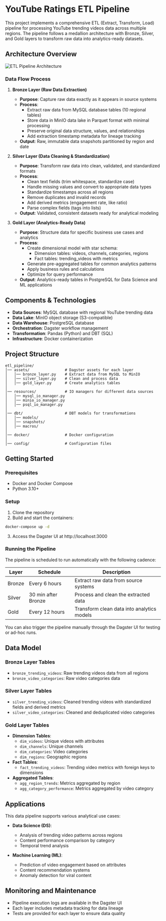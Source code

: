 # YouTube Ratings ETL Pipeline

This project implements a comprehensive ETL (Extract, Transform, Load) pipeline for processing YouTube trending videos data across multiple regions. The pipeline follows a medallion architecture with Bronze, Silver, and Gold layers to transform raw data into analytics-ready datasets.

## Architecture Overview

![ETL Pipeline Architecture](https://miro.medium.com/v2/resize:fit:1400/1*hkqRLTJVrWJsJUJlqyZiHQ.png)

### Data Flow Process

1. **Bronze Layer (Raw Data Extraction)**
   - **Purpose**: Capture raw data exactly as it appears in source systems
   - **Process**: 
     - Extract raw data from MySQL database tables (10 regional tables)
     - Store data in MinIO data lake in Parquet format with minimal processing
     - Preserve original data structure, values, and relationships
     - Add extraction timestamp metadata for lineage tracking
   - **Output**: Raw, immutable data snapshots partitioned by region and date

2. **Silver Layer (Data Cleaning & Standardization)**
   - **Purpose**: Transform raw data into clean, validated, and standardized formats
   - **Process**:
     - Clean text fields (trim whitespace, standardize case)
     - Handle missing values and convert to appropriate data types
     - Standardize timestamps across all regions
     - Remove duplicates and invalid records
     - Add derived metrics (engagement rate, like ratio)
     - Parse complex fields (tags into lists)
   - **Output**: Validated, consistent datasets ready for analytical modeling

3. **Gold Layer (Analytics-Ready Data)**
   - **Purpose**: Structure data for specific business use cases and analytics
   - **Process**:
     - Create dimensional model with star schema:
       - Dimension tables: videos, channels, categories, regions
       - Fact tables: trending_videos with metrics
     - Generate pre-aggregated tables for common analytics patterns
     - Apply business rules and calculations
     - Optimize for query performance
   - **Output**: Analytics-ready tables in PostgreSQL for Data Science and ML applications

## Components & Technologies

- **Data Sources**: MySQL database with regional YouTube trending data
- **Data Lake**: MinIO object storage (S3-compatible)
- **Data Warehouse**: PostgreSQL database
- **Orchestration**: Dagster workflow management
- **Transformation**: Pandas (Python) and DBT (SQL)
- **Infrastructure**: Docker containerization

## Project Structure

```
etl_pipeline/
│── assets/                # Dagster assets for each layer
│   │── bronze_layer.py    # Extract data from MySQL to MinIO
│   │── silver_layer.py    # Clean and process data
│   │── gold_layer.py      # Create analytics tables
│
│── resources/             # IO managers for different data sources
│   │── mysql_io_manager.py
│   │── minio_io_manager.py
│   │── psql_io_manager.py
│
│── dbt/                   # DBT models for transformations
│   │── models/
│   │── snapshots/
│   │── macros/
│
│── docker/                # Docker configuration
│
│── config/                # Configuration files
```

## Getting Started

### Prerequisites

- Docker and Docker Compose
- Python 3.10+

### Setup

1. Clone the repository
2. Build and start the containers:

```bash
docker-compose up -d
```

3. Access the Dagster UI at http://localhost:3000

### Running the Pipeline

The pipeline is scheduled to run automatically with the following cadence:

| Layer   | Schedule        | Description                                |
|---------|----------------|--------------------------------------------|
| Bronze  | Every 6 hours   | Extract raw data from source systems       |
| Silver  | 30 min after Bronze | Process and clean the extracted data   |
| Gold    | Every 12 hours  | Transform clean data into analytics models |

You can also trigger the pipeline manually through the Dagster UI for testing or ad-hoc runs.

## Data Model

### Bronze Layer Tables
- `bronze_trending_videos`: Raw trending videos data from all regions
- `bronze_video_categories`: Raw video categories data

### Silver Layer Tables
- `silver_trending_videos`: Cleaned trending videos with standardized fields and derived metrics
- `silver_video_categories`: Cleaned and deduplicated video categories

### Gold Layer Tables
- **Dimension Tables**:
  - `dim_videos`: Unique videos with attributes
  - `dim_channels`: Unique channels
  - `dim_categories`: Video categories
  - `dim_regions`: Geographic regions
- **Fact Tables**:
  - `fact_trending_videos`: Trending video metrics with foreign keys to dimensions
- **Aggregated Tables**:
  - `agg_region_trends`: Metrics aggregated by region
  - `agg_category_performance`: Metrics aggregated by video category

## Applications

This data pipeline supports various analytical use cases:

- **Data Science (DS)**:
  - Analysis of trending video patterns across regions
  - Content performance comparison by category
  - Temporal trend analysis

- **Machine Learning (ML)**:
  - Prediction of video engagement based on attributes
  - Content recommendation systems
  - Anomaly detection for viral content

## Monitoring and Maintenance

- Pipeline execution logs are available in the Dagster UI
- Each layer includes metadata tracking for data lineage
- Tests are provided for each layer to ensure data quality